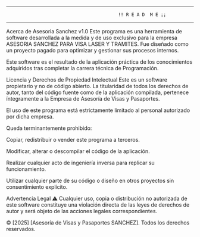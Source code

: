 -----------------------------------------------------------------------------------------------------------

                                              !! R E A D  M E ¡¡

-----------------------------------------------------------------------------------------------------------


Acerca de Asesoria Sanchez v1.0 Este programa es una herramienta de software desarrollada a la medida y de uso exclusivo para la empresa ASESORIA SANCHEZ PARA VISA LASER Y TRAMITES. Fue diseñado como un proyecto pagado para optimizar y gestionar sus procesos internos.

Este software es el resultado de la aplicación práctica de los conocimientos adquiridos tras completar la carrera técnica de Programación.

Licencia y Derechos de Propiedad Intelectual Este es un software propietario y no de código abierto. La titularidad de todos los derechos de autor, tanto del código fuente como de la aplicación compilada, pertenece íntegramente a la Empresa de Asesoría de Visas y Pasaportes.

El uso de este programa está estrictamente limitado al personal autorizado por dicha empresa.

Queda terminantemente prohibido:

Copiar, redistribuir o vender este programa a terceros.

Modificar, alterar o descompilar el código de la aplicación.

Realizar cualquier acto de ingeniería inversa para replicar su funcionamiento.

Utilizar cualquier parte de su código o diseño en otros proyectos sin consentimiento explícito.

Advertencia Legal ⚠️ Cualquier uso, copia o distribución no autorizada de este software constituye una violación directa de las leyes de derechos de autor y será objeto de las acciones legales correspondientes.

© [2025] [Asesoría de Visas y Pasaportes SANCHEZ]. Todos los derechos reservados.
